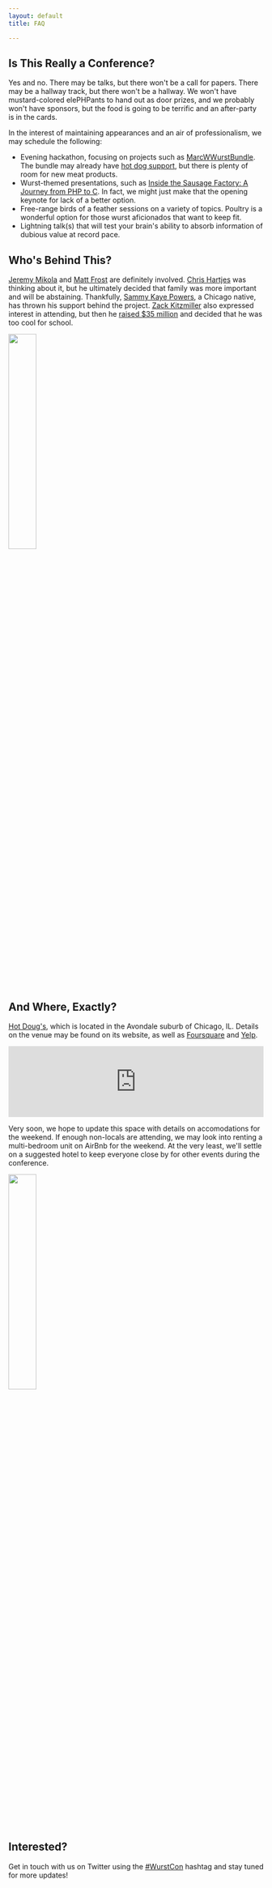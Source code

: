 ```yaml
---
layout: default
title: FAQ

---
```

## Is This Really a Conference?

Yes and no. There may be talks, but there won't be a call for papers. There may
be a hallway track, but there won't be a hallway. We won't have mustard-colored
elePHPants to hand out as door prizes, and we probably won't have sponsors, but
the food is going to be terrific and an after-party is in the cards.

In the interest of maintaining appearances and an air of professionalism, we may
schedule the following:

 * Evening hackathon, focusing on projects such as [MarcWWurstBundle][bundle].
   The bundle may already have [hot dog support][bundle-pr], but there is plenty
   of room for new meat products.
 * Wurst-themed presentations, such as
   [Inside the Sausage Factory: A Journey from PHP to C][php-c]. In fact, we
   might just make that the opening keynote for lack of a better option.
 * Free-range birds of a feather sessions on a variety of topics. Poultry is a
   wonderful option for those wurst aficionados that want to keep fit.
 * Lightning talk(s) that will test your brain's ability to absorb information
   of dubious value at record pace.

## Who's Behind This?

[Jeremy Mikola][jmikola] and [Matt Frost][shrtwhitebldguy] are definitely
involved. [Chris Hartjes][grmpyprogrammer] was thinking about it, but he
ultimately decided that family was more important and will be abstaining.
Thankfully, [Sammy Kaye Powers][SammyK], a Chicago native, has thrown his
support behind the project. [Zack Kitzmiller][zackkitzmiller] also expressed
interest in attending, but then he [raised $35 million][seatgeek] and decided
that he was too cool for school.

<img src="/images/hot_dougs.jpg" class="img-responsive img-rounded pull-right" style="width: 33%">

## And Where, Exactly?

[Hot Doug's][hotdougs], which is located in the Avondale suburb of Chicago, IL.
Details on the venue may be found on its website, as well as
[Foursquare][hotdougs-foursquare] and [Yelp][hotdougs-yelp].

<iframe style="width: 100%; height: 10em; border: 0" frameborder="0" src="https://www.google.com/maps/embed/v1/place?key=AIzaSyA5w1FeS3IO8AEPLkfGajAnnzh0gZU5jnU&q=Hot+Dougs,Chicago+IL"></iframe>

Very soon, we hope to update this space with details on accomodations for the
weekend. If enough non-locals are attending, we may look into renting a
multi-bedroom unit on AirBnb for the weekend. At the very least, we'll settle on
a suggested hotel to keep everyone close by for other events during the
conference.

<img src="/images/hotdog.png" class="img-responsive pull-left" style="width: 33%">

## Interested?

Get in touch with us on Twitter using the [#WurstCon][hashtag] hashtag and stay
tuned for more updates!

  [bundle]: https://github.com/marcw/MarcWWurstBundle
  [bundle-pr]: https://github.com/marcw/MarcWWurstBundle/pull/3
  [grmpyprogrammer]: https://twitter.com/grmpyprogrammer/status/500097498128867329
  [jmikola]: https://twitter.com/jmikola/status/500081588365828098
  [hashtag]: https://twitter.com/hashtag/wurstcon
  [hotdougs]: http://www.hotdougs.com/
  [hotdougs-foursquare]: https://foursquare.com/v/hot-dougs/4676f5baf964a520e1471fe3
  [hotdougs-yelp]: http://www.yelp.com/biz/hot-dougs-chicago
  [php-c]: https://speakerdeck.com/jmikola/inside-the-sausage-factory-a-journey-from-php-to-c
  [SammyK]: https://twitter.com/SammyK/status/500099713732186112
  [seatgeek]: http://techcrunch.com/2014/08/28/seatgeek-series-b/
  [shrtwhitebldguy]: https://twitter.com/shrtwhitebldguy/status/500082621242945538
  [zackkitzmiller]: https://twitter.com/zackkitzmiller/status/500089084384382976
